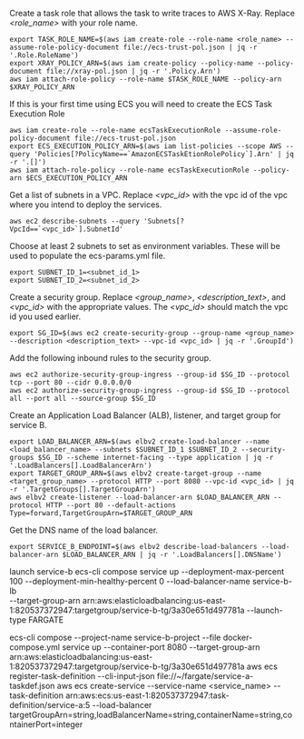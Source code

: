 Create a task role that allows the task to write traces to AWS X-Ray.  Replace *<role_name>* with your role name. 

```
export TASK_ROLE_NAME=$(aws iam create-role --role-name <role_name> --assume-role-policy-document file://ecs-trust-pol.json | jq -r '.Role.RoleName')
export XRAY_POLICY_ARN=$(aws iam create-policy --policy-name --policy-document file://xray-pol.json | jq -r '.Policy.Arn')
aws iam attach-role-policy --role-name $TASK_ROLE_NAME --policy-arn $XRAY_POLICY_ARN
```

If this is your first time using ECS you will need to create the ECS Task Execution Role

```
aws iam create-role --role-name ecsTaskExecutionRole --assume-role-policy-document file://ecs-trust-pol.json
export ECS_EXECUTION_POLICY_ARN=$(aws iam list-policies --scope AWS --query 'Policies[?PolicyName==`AmazonECSTaskEtionRolePolicy`].Arn' | jq -r '.[]')
aws iam attach-role-policy --role-name ecsTaskExecutionRole --policy-arn $ECS_EXECUTION_POLICY_ARN
```

Get a list of subnets in a VPC.  Replace *<vpc_id>* with the vpc id of the vpc where you intend to deploy the services.

```
aws ec2 describe-subnets --query 'Subnets[?VpcId==`<vpc_id>`].SubnetId'
```

Choose at least 2 subnets to set as environment variables.  These will be used to populate the ecs-params.yml file.

```
export SUBNET_ID_1=<subnet_id_1>
export SUBNET_ID_2=<subnet_id_2>
```

Create a security group. Replace *<group_name>*, *<description_text>*, and *<vpc_id>* with the appropriate values. The *<vpc_id>* should match the vpc id you used earlier. 

```
export SG_ID=$(aws ec2 create-security-group --group-name <group_name> --description <description_text> --vpc-id <vpc_id> | jq -r '.GroupId')
```

Add the following inbound rules to the security group.

```
aws ec2 authorize-security-group-ingress --group-id $SG_ID --protocol tcp --port 80 --cidr 0.0.0.0/0
aws ec2 authorize-security-group-ingress --group-id $SG_ID --protocol all --port all --source-group $SG_ID
```

Create an Application Load Balancer (ALB), listener, and target group for service B.

```
export LOAD_BALANCER_ARN=$(aws elbv2 create-load-balancer --name <load_balancer_name> --subnets $SUBNET_ID_1 $SUBNET_ID_2 --security-groups $SG_ID --scheme internet-facing --type application | jq -r '.LoadBalancers[].LoadBalancerArn')
export TARGET_GROUP_ARN=$(aws elbv2 create-target-group --name <target_group_name> --protocol HTTP --port 8080 --vpc-id <vpc_id> | jq -r '.TargetGroups[].TargetGroupArn')
aws elbv2 create-listener --load-balancer-arn $LOAD_BALANCER_ARN --protocol HTTP --port 80 --default-actions Type=forward,TargetGroupArn=$TARGET_GROUP_ARN
```

Get the DNS name of the load balancer. 

```
export SERVICE_B_ENDPOINT=$(aws elbv2 describe-load-balancers --load-balancer-arn $LOAD_BALANCER_ARN | jq -r '.LoadBalancers[].DNSName')
```

launch service-b
ecs-cli compose service up --deployment-max-percent 100 --deployment-min-healthy-percent 0 --load-balancer-name service-b-lb \
--target-group-arn arn:aws:elasticloadbalancing:us-east-1:820537372947:targetgroup/service-b-tg/3a30e651d497781a --launch-type FARGATE



ecs-cli compose --project-name service-b-project --file docker-compose.yml service up --container-port 8080 --target-group-arn arn:aws:elasticloadbalancing:us-east-1:820537372947:targetgroup/service-b-tg/3a30e651d497781a
aws ecs register-task-definition --cli-input-json file://~/fargate/service-a-taskdef.json
aws ecs create-service --service-name <service_name> --task-definition arn:aws:ecs:us-east-1:820537372947:task-definition/service-a:5 --load-balancer targetGroupArn=string,loadBalancerName=string,containerName=string,containerPort=integer

